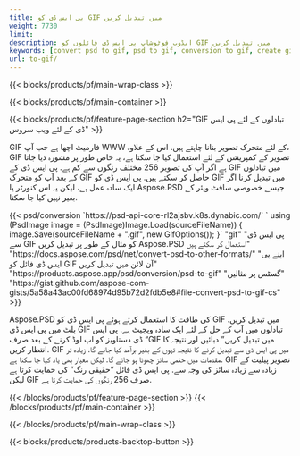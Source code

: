 ```yaml
---
title: پی ایس ڈی کو GIF میں تبدیل کریں
weight: 7730
limit: 
description: ایڈوب فوٹوشاپ پی ایس ڈی فائلوں کو GIF میں تبدیل کریں
keywords: [convert psd to gif, psd to gif, conversion to gif, create gif from psd, print psd as gif]
url: to-gif/
---
```


{{< blocks/products/pf/main-wrap-class >}}

{{< blocks/products/pf/main-container >}}

{{< blocks/products/pf/feature-page-section h2="GIF تبادلوں کے لئے پی ایس ڈی کے لئے ویب سروس" >}}
<p>GIF فارمیٹ اچھا ہے جب آپ WWW کے لئے متحرک تصویر بنانا چاہتے ہیں. اس کے علاوہ، GIF تصویر کے کمپریشن کے لئے استعمال کیا جا سکتا ہے، یہ خاص طور پر مشورہ دیا جاتا ہے اگر آپ کی تصویر 256 مختلف رنگوں سے کم ہے. پی ایس ڈی کے GIF میں تبادلوں کے بعد آپ کو متحرک GIF حاصل کر سکتے ہیں. پی ایس ڈی کو GIF میں تبدیل کرنا اگر ایک سادہ عمل ہے، لیکن یہ اس کنورٹر یا Aspose.PSD جیسے خصوصی سافٹ ویئر کے بغیر نہیں کیا جا سکتا.</p>
{{< psd/conversion `https://psd-api-core-rl2ajsbv.k8s.dynabic.com/` 
`    using (PsdImage image = (PsdImage)Image.Load(sourceFileName))
    {
        image.Save(sourceFileName + ".gif",  new GifOptions());
    }` 
"gif" 
"پی ایس ڈی سے GIF کو مثال کے طور پر تبدیل کریں Aspose.PSD استعمال کر سکتے ہیں"  "https://docs.aspose.com/psd/net/convert-psd-to-other-formats/" 
"اپنے پی ایس ڈی فائل کو GIF آن لائن میں تبدیل کریں" "https://products.aspose.app/psd/conversion/psd-to-gif" 
"گسٹس پر مثالیں" "https://gist.github.com/aspose-com-gists/5a58a43ac00fd68974d95b72d2fdb5e8#file-convert-psd-to-gif-cs" >}}
<p>Aspose.PSD کی طاقت کا استعمال کرتے ہوئے پی ایس ڈی کو GIF میں تبدیل کریں. بلٹ میں پی ایس ڈی GIF تبادلوں میں آپ کے حل کے لئے ایک سادہ ویجیٹ ہے. پی ایس ڈی دستاویز کو اپ لوڈ کرنے کے بعد صرف “GIF میں تبدیل کریں” دبائیں اور نتیجہ کا انتظار کریں. GIF میں پی ایس ڈی سے تبدیل کرنے کا نتیجہ تہوں کے بغیر برآمد کیا جائے گا. زیادہ تر مقدمات میں حتمی سائز چھوٹا ہو جائے گا. لیکن معیار بھی یاد کیا جا سکتا ہے. GIF تصویر پیلیٹ کے زیادہ سے زیادہ سائز کی وجہ سے. پی ایس ڈی فائل “حقیقی رنگ” کی حمایت کرتا ہے لیکن GIF صرف 256 رنگوں کی حمایت کرتا ہے. </p>
{{< /blocks/products/pf/feature-page-section >}}
{{< /blocks/products/pf/main-container >}}


{{< /blocks/products/pf/main-wrap-class >}}

{{< blocks/products/products-backtop-button >}}
